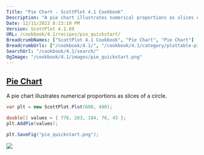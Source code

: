 ```yaml
---
Title: "Pie Chart - ScottPlot 4.1 Cookbook"
Description: "A pie chart illustrates numerical proportions as slices of a circle."
Date: 12/11/2023 8:13:10 PM
Version: ScottPlot 4.1.69
URL: /cookbook/4.1/recipes/pie_quickstart/
BreadcrumbNames: ["ScottPlot 4.1 Cookbook", "Pie Chart", "Pie Chart"]
BreadcrumbUrls: ["/cookbook/4.1/", "/cookbook/4.1/category/plottable-pie", "/cookbook/4.1/recipes/pie_quickstart/"]
SearchUrl: "/cookbook/4.1/search/"
OgImage: "/cookbook/4.1/images/pie_quickstart.png"
---
```


<h2><a id='pie-chart' href='/cookbook/4.1/recipes/pie_quickstart/'>Pie Chart</a></h2>

A pie chart illustrates numerical proportions as slices of a circle.

```cs
var plt = new ScottPlot.Plot(600, 400);

double[] values = { 778, 283, 184, 76, 43 };
plt.AddPie(values);

plt.SaveFig("pie_quickstart.png");
```

<img src='../../images/pie_quickstart.png' class='d-block mx-auto my-5' />


